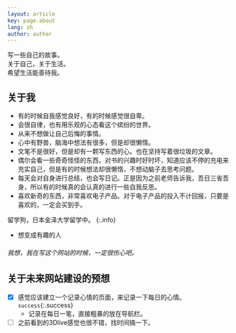 ```yaml
---
layout: article
key: page-about
lang: zh
author: author
---
```


写一些自己的故事。  
关于自己，关于生活。  
希望生活能善待我。

## 关于我
- 有的时候自我感觉良好，有的时候感觉很自卑。  
- 会很自律，也有用乐观的心态看这个缤纷的世界。  
- 从来不想做让自己后悔的事情。  
- 心中有野兽，脑海中想法有很多，但是却很懒惰。  
- 文笔不是很好，但是却有一颗写东西的心。也在坚持写着很垃圾的文章。
- 偶尔会看一些奇奇怪怪的东西，对书的兴趣时好时坏，知道应该不停的充电来充实自己，但是有的时候想法却很懒惰，不想动脑子去思考问题。  
- 每天会对自身进行总结，也会写日记。正是因为之前老师告诉我，吾日三省吾身，所以有的时候真的会认真的进行一些自我反思。  
- 喜欢新奇的东西，非常喜欢电子产品。对于电子产品的投入不计回报，只要是喜欢的，一定会买到手。  

留学狗，日本金泽大学留学中。
{:.info}

- 想变成有趣的人
###### 我想，我在写这个网站的时候，一定很伤心吧。

## 关于未来网站建设的预想
* [x] 感觉应该建立一个记录心情的页面，来记录一下每日的心情。 `success`{:.success}
    * 记录在每日一笔，直接粗暴的放在导航栏。
* [ ] 之前看到的3Dlive感觉也很不错，找时间搞一下。